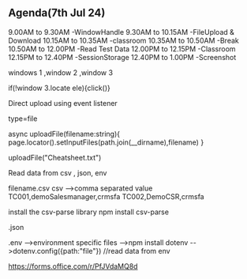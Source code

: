 Agenda(7th Jul 24)
-------------------
9.00AM  to 9.30AM   -WindowHandle
9.30AM to 10.15AM   -FileUpload & Download
10.15AM to 10.35AM  -classroom
10.35AM to 10.50AM  -Break
10.50AM to 12.00PM  -Read Test Data
12.00PM to 12.15PM  -Classroom
12.15PM to 12.40PM  -SessionStorage
12.40PM to 1.00PM   -Screenshot



windows 1 ,window 2 ,window 3

if(!window 3.locate ele){click()}


Direct upload
using event listener

type=file




async uploadFile(filename:string){
  page.locator().setInputFiles(path.join(__dirname),filename)
}

uploadFile("Cheatsheet.txt")




Read data from csv , json, env

filename.csv
csv -->comma separated value
TC001,demoSalesmanager,crmsfa
TC002,DemoCSR,crmsfa

install the csv-parse library
npm install csv-parse

.json

.env 
 -->environment specific files
  -->npm install dotenv
  -->dotenv.config({path:"file"}) //read data from env












https://forms.office.com/r/PfJVdaMQ8d 



